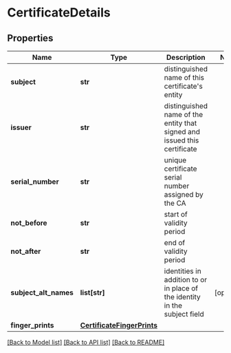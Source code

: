 # CertificateDetails

## Properties
Name | Type | Description | Notes
------------ | ------------- | ------------- | -------------
**subject** | **str** | distinguished name of this certificate&#x27;s entity | 
**issuer** | **str** | distinguished name of the entity that signed and issued this certificate | 
**serial_number** | **str** | unique certificate serial number assigned by the CA | 
**not_before** | **str** | start of validity period | 
**not_after** | **str** | end of validity period | 
**subject_alt_names** | **list[str]** | identities in addition to or in place of the identity in the subject field | [optional] 
**finger_prints** | [**CertificateFingerPrints**](CertificateFingerPrints.md) |  | 

[[Back to Model list]](../README.md#documentation-for-models) [[Back to API list]](../README.md#documentation-for-api-endpoints) [[Back to README]](../README.md)

